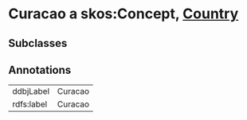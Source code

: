 # Curacao a skos:Concept, [Country](/0.1/Country)

## Subclasses

## Annotations

|||
|-----|-----|
|ddbjLabel|Curacao|
|rdfs:label|Curacao|

